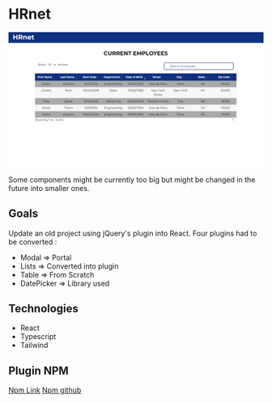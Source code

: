 # HRnet

![alt text](./public/Screenshot.png)

Some components might be currently too big but might be changed in the future into smaller ones.

## Goals

Update an old project using jQuery's plugin into React.
Four plugins had to be converted : 
- Modal      => Portal
- Lists      => Converted into plugin
- Table      => From Scratch
- DatePicker => Library used

## Technologies

- React
- Typescript
- Tailwind

## Plugin NPM

[Npm Link](https://www.npmjs.com/package/list-select)
[Npm github](https://github.com/SebastienStordeur/Hrnet-Plugin-List)